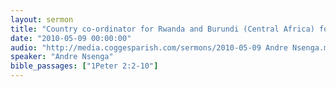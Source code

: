 ```yaml
---
layout: sermon
title: "Country co-ordinator for Rwanda and Burundi (Central Africa) for Christian Aid"
date: "2010-05-09 00:00:00"
audio: "http://media.coggesparish.com/sermons/2010-05-09 Andre Nsenga.mp3"
speaker: "Andre Nsenga"
bible_passages: ["1Peter 2:2-10"]
---
```

